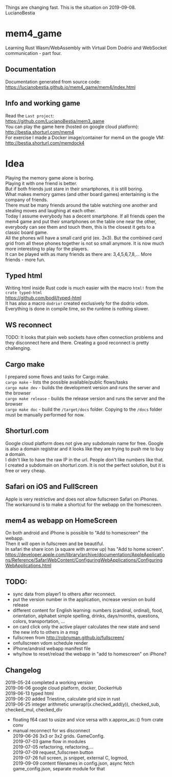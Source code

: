 Things are changing fast. This is the situation on 2019-09-08. LucianoBestia
# mem4_game
Learning Rust Wasm/WebAssembly with Virtual Dom Dodrio and WebSocket communication - part four.
## Documentation
Documentation generated from source code:  
https://lucianobestia.github.io/mem4_game/mem4/index.html
## Info and working game
Read the `Last project`:  
https://github.com/LucianoBestia/mem3_game  
You can play the game here (hosted on google cloud platform):  
http://bestia.shorturl.com/mem4  
For exercise I made a Docker image/container for mem4 on the google VM:  
http://bestia.shorturl.com/memdock4  
# Idea
Playing the memory game alone is boring.  
Playing it with one friend is better.  
But if both friends just stare in their smartphones, it is still boring.  
What makes memory games (and other board games) entertaining is the company of friends.  
There must be many friends around the table watching one another and stealing moves and laughing at each other.  
Today I assume everybody has a decent smartphone. If all friends open the mem4 game and put their smartphones on the table one near the other, everybody can see them and touch them, this is the closest it gets to a classic board game.  
All the phones will have a small card grid (ex. 3x3). But the combined card grid from all these phones together is not so small anymore. It is now much more interesting to play for the players.  
It can be played with as many friends as there are: 3,4,5,6,7,8,... More friends - more fun.  
## Typed html
Writing html inside Rust code is much easier with the macro `html!` from the `crate typed-html`  
https://github.com/bodil/typed-html  
It has also a macro `dodrio!` created exclusively for the dodrio vdom.  
Everything is done in compile time, so the runtime is nothing slower.
## WS reconnect
TODO: It looks that plain web sockets have often connection problems and they disconnect here and there. Creating a good reconnect is pretty challenging. 
## Cargo make
I prepared some flows and tasks for Cargo make.  
`cargo make` - lists the possible available/public flows/tasks  
`cargo make dev` - builds the development version and runs the server and the browser  
`cargo make release` - builds the release version and runs the server and the browser  
`cargo make doc` - build the `/target/docs` folder. Copying to the `/docs` folder must be manually performed for now.  
## Shorturl.com
Google cloud platform does not give any subdomain name for free. Google is also a domain registrar and it looks like they are trying to push me to buy a domain.  
I didn't like to have the raw IP in the url. People don't like numbers like that.  
I created a subdomain on shorturl.com. It is not the perfect solution, but it is free or very cheap.  
## Safari on iOS and FullScreen
Apple is very restrictive and does not allow fullscreen Safari on iPhones.  
The workaround is to make a shortcut for the webapp on the homescreen.  
## mem4 as webapp on HomeScreen
On both android and iPhone is possible to "Add to homescreen" the webapp.  
Then it will open in fullscreen and be beautiful.  
In safari the share icon (a square with arrow up) has "Add to home screen".
https://developer.apple.com/library/archive/documentation/AppleApplications/Reference/SafariWebContent/ConfiguringWebApplications/ConfiguringWebApplications.html  
## TODO:
- sync data from player1 to others after reconnect.
- put the version number in the application, increase version on build release
- different content for English learning: numbers (cardinal, ordinal), food, orientation, alphabet simple spelling, drinks, days/months, questions, colors, transportation, ... 
- on card click only the active player calculates the new state and send the new info to others in a msg  
- fullscreen from http://robnyman.github.io/fullscreen/  
- onfullscreen vdom schedule render  
- iPhone/android webapp manifest file  
- why/how to reset/reload the webapp in "add to homescreen" on iPhone?  

## Changelog
2019-05-24 completed a working version  
2019-06-06 google cloud platform, docker, DockerHub  
2019-06-13 typed html  
2019-06-20 added Triestine, calculate grid size in rust  
2019-06-25 integer arithmetic unwrap!(x.checked_add(y)), checked_sub, checked_mul, checked_div  
- floating f64 cast to usize and vice versa with x.approx_as::<f64>() from crate conv  
- manual reconnect for ws disconnect  
2019-06-26 3x3 or 3x2 grids. GameConfig.  
2019-07-03 game flow in modules  
2019-07-05 refactoring, refactoring,...  
2019-07-09 request_fullscreen button  
2019-07-26 full screen, js snippet, external C, logmod,  
2019-09-09 content filenames in config.json, async fetch game_config.json, separate module for that
  
